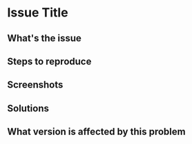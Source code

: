 # Issue Title

## What's the issue

<!-- Describe the issue -->

## Steps to reproduce

<!-- How to reproduce this? -->

## Screenshots

<!-- Some screenshots of the issue will help me to debug the problem faster -->

## Solutions

<!-- Provide solutions if you have any -->

## What version is affected by this problem

<!-- Check your version on the of top of the stylesheet and post it here -->

<!-- Appreciate your help :) -->
